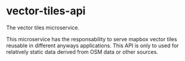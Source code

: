 # vector-tiles-api

The vector tiles microservice.

This microservice has the responsability to serve mapbox vector tiles reusable in different anyways applications. This API is only to used for relatively static data derived from OSM data or other sources.


